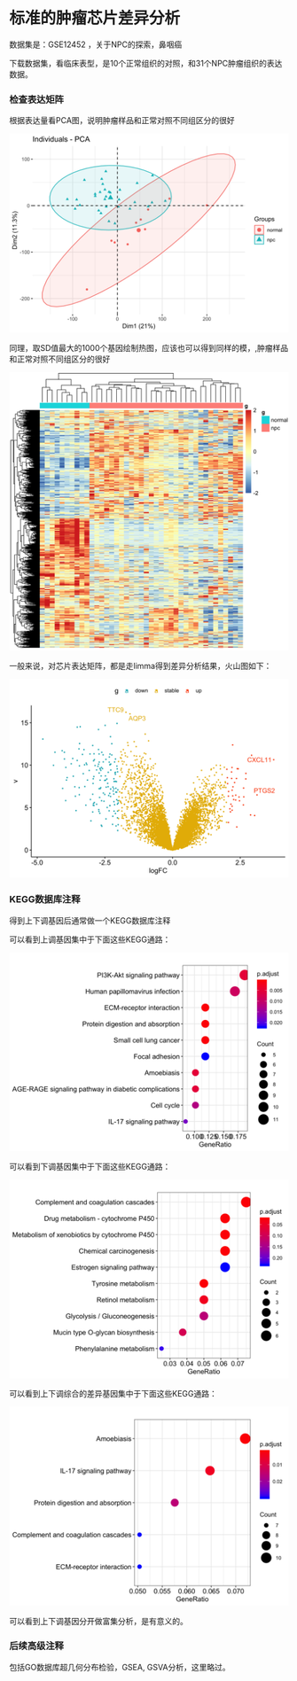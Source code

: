 # 标准的肿瘤芯片差异分析

数据集是：GSE12452 ，关于NPC的探索，鼻咽癌

下载数据集，看临床表型，是10个正常组织的对照，和31个NPC肿瘤组织的表达数据。

### 检查表达矩阵

根据表达量看PCA图，说明肿瘤样品和正常对照不同组区分的很好

![](figures/all_samples_PCA.png) 

同理，取SD值最大的1000个基因绘制热图，应该也可以得到同样的模，,肿瘤样品和正常对照不同组区分的很好

![](figures/heatmap_top1000_sd.png)

一般来说，对芯片表达矩阵，都是走limma得到差异分析结果，火山图如下：

![](figures/volcano.png)

### KEGG数据库注释

得到上下调基因后通常做一个KEGG数据库注释

可以看到上调基因集中于下面这些KEGG通路：

![](figures/kk.up.dotplot.png)

可以看到下调基因集中于下面这些KEGG通路：

![](figures/kk.down.dotplot.png)

可以看到上下调综合的差异基因集中于下面这些KEGG通路：

![](figures/kk.diff.dotplot.png) 

可以看到上下调基因分开做富集分析，是有意义的。

### 后续高级注释

包括GO数据库超几何分布检验，GSEA, GSVA分析，这里略过。